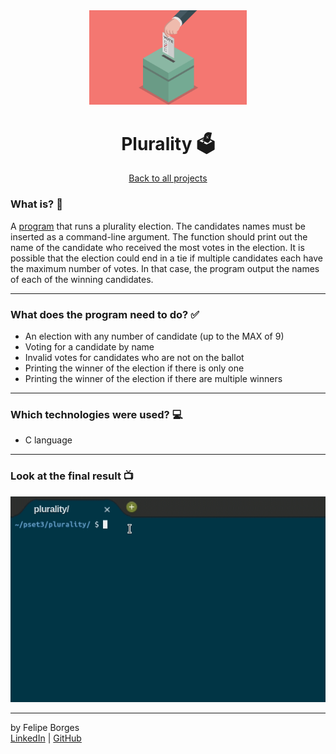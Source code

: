 <div align="center">	
	<img src="./.github/pluralityimg.png" alt="pluralityimg" width="50%"/>	
</div>

<div align="center">
	<h1>Plurality 🗳️</h1>	
</div>

<div align="center">	
	<a href="https://github.com/felipejsborges/cs50_challenges#cs50x-challenges-">Back to all projects</a>
</div>

### What is? 🤔
A [program](./substitution.c) that runs a plurality election. The candidates names must be inserted as a command-line argument. The function should print out the name of the candidate who received the most votes in the election. It is possible that the election could end in a tie if multiple candidates each have the maximum number of votes. In that case, the program output the names of each of the winning candidates.
<hr>

### What does the program need to do? ✅
- An election with any number of candidate (up to the MAX of 9)
- Voting for a candidate by name
- Invalid votes for candidates who are not on the ballot
- Printing the winner of the election if there is only one
- Printing the winner of the election if there are multiple winners
<hr>

### Which technologies were used? 💻
- C language
<hr>

### Look at the final result 📺<br>
![pluralitygif](./.github/plurality.gif)
<hr>

by Felipe Borges<br>
[LinkedIn](https://www.linkedin.com/in/felipejsborges) | [GitHub](https://github.com/felipejsborges)

